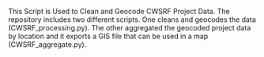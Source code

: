 This Script is Used to Clean and Geocode CWSRF Project Data. The repository includes two different scripts. One cleans and geocodes the data (CWSRF_processing.py). The other aggregated the geocoded project data by location and it exports a GIS file that can be used in a map (CWSRF_aggregate.py).
